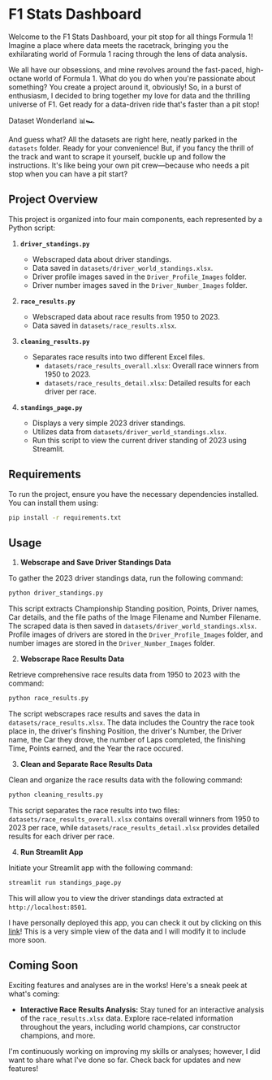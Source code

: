 # F1 Stats Dashboard

Welcome to the F1 Stats Dashboard, your pit stop for all things Formula 1! Imagine a place where data meets the racetrack, bringing you the exhilarating world of Formula 1 racing through the lens of data analysis.

We all have our obsessions, and mine revolves around the fast-paced, high-octane world of Formula 1. What do you do when you're passionate about something? You create a project around it, obviously! So, in a burst of enthusiasm, I decided to bring together my love for data and the thrilling universe of F1. Get ready for a data-driven ride that's faster than a pit stop!

Dataset Wonderland 📊🏎️

And guess what? All the datasets are right here, neatly parked in the `datasets` folder. Ready for your convenience! But, if you fancy the thrill of the track and want to scrape it yourself, buckle up and follow the instructions. It's like being your own pit crew—because who needs a pit stop when you can have a pit start?

## Project Overview

This project is organized into four main components, each represented by a Python script:

1. **`driver_standings.py`**
   - Webscraped data about driver standings.
   - Data saved in `datasets/driver_world_standings.xlsx`.
   - Driver profile images saved in the `Driver_Profile_Images` folder.
   - Driver number images saved in the `Driver_Number_Images` folder.

2. **`race_results.py`**
   - Webscraped data about race results from 1950 to 2023.
   - Data saved in `datasets/race_results.xlsx`.

3. **`cleaning_results.py`**
   - Separates race results into two different Excel files.
     - `datasets/race_results_overall.xlsx`: Overall race winners from 1950 to 2023.
     - `datasets/race_results_detail.xlsx`: Detailed results for each driver per race.

4. **`standings_page.py`**
   - Displays a very simple 2023 driver standings.
   - Utilizes data from `datasets/driver_world_standings.xlsx`.
   - Run this script to view the current driver standing of 2023 using Streamlit.

## Requirements

To run the project, ensure you have the necessary dependencies installed. You can install them using:

```bash
pip install -r requirements.txt
```


## Usage

1. **Webscrape and Save Driver Standings Data**
   
To gather the 2023 driver standings data, run the following command:
```bash
python driver_standings.py
```
This script extracts Championship Standing position, Points, Driver names, Car details, and the file paths of the Image Filename and Number Filename. The scraped data is then saved in `datasets/driver_world_standings.xlsx`. Profile images of drivers are stored in the `Driver_Profile_Images` folder, and number images are stored in the `Driver_Number_Images` folder.



2. **Webscrape Race Results Data**
   
Retrieve comprehensive race results data from 1950 to 2023 with the command:
```bash
python race_results.py
```
The script webscrapes race results and saves the data in `datasets/race_results.xlsx`. The data includes the Country the race took place in, the driver's finshing Position, the driver's Number, the Driver name, the Car they drove, the number of Laps completed, the finishing Time, Points earned, and the Year the race occured.


3. **Clean and Separate Race Results Data**

Clean and organize the race results data with the following command:
```bash
python cleaning_results.py
```
This script separates the race results into two files: `datasets/race_results_overall.xlsx` contains overall winners from 1950 to 2023 per race, while `datasets/race_results_detail.xlsx` provides detailed results for each driver per race.


4. **Run Streamlit App**

Initiate your Streamlit app with the following command:
```bash
streamlit run standings_page.py
```
This will allow you to view the driver standings data extracted at `http://localhost:8501`.

I have personally deployed this app, you can check it out by clicking on this [link](https://tamara-f1.streamlit.app/)!
This is a very simple view of the data and I will modify it to include more soon. 

## Coming Soon

Exciting features and analyses are in the works! Here's a sneak peek at what's coming:

- **Interactive Race Results Analysis:**
  Stay tuned for an interactive analysis of the `race_results.xlsx` data. Explore race-related information throughout the years, including world champions, car constructor champions, and more.

I'm continuously working on improving my skills or analyses; however, I did want to share what I've done so far. Check back for updates and new features!


